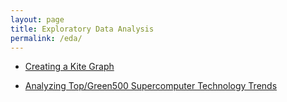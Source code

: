 ```yaml
---
layout: page
title: Exploratory Data Analysis
permalink: /eda/
---
```

- [Creating a Kite Graph](http://rpubs.com/thoughtfulbloke/kitegraph)

- [Analyzing Top/Green500 Supercomputer Technology Trends](http://github.com/ww44ss/Exascalar-Analysis-)